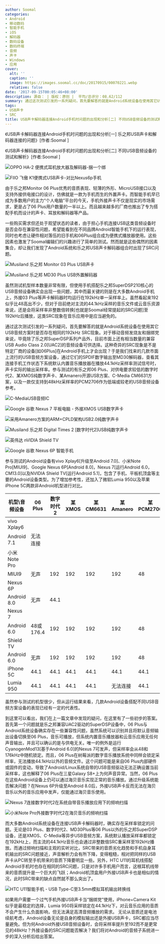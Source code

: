 ```yaml
---
author: Soomal
categories:
- Android
- 移动数码
- 智能手机
- iOS
- 解码器
- 数码设备
- 数码终端
- 音频
- 声卡
- Windows
- 应用
cover:
  alt: ''
  caption: ''
  image: https://images.soomal.cc/doc/20170915/00070221.webp
  relative: false
date: '2017-09-15T00:05:46+08:00'
description: 源自： | 版权：原创 |  平均/总评分：08.62/112
summary: 通过这次测试引发的一系列疑问，首先要解答的就是Android系统设备在使用其它USB音频方案时是否存在相同的192kHz SRC现象。毕竟对于移动音频发烧友来说，除了乐之邦SuperDSP系列产品外，这种奇异的SRC现象是不是特定厂商的个别设备在Android手机上才会出现？
tags:
- USB声卡
- SRC
title: USB声卡解码器连接Android手机时问题的出现和分析[二] 不同USB音频设备的测试和解析
---
```


《USB声卡解码器连接Android手机时问题的出现和分析[一] 乐之邦USB声卡和解码器连接的问题》[作者:Soomal ]

《USB声卡解码器连接Android手机时问题的出现和分析[二] 不同USB音频设备的测试和解析》[作者:Soomal ]



![OPPO HA-2 便携式耳机放大器及解码器-捆一个绑](https://images.soomal.cc/doc/20151125/00056546_01.webp)



![FIIO 飞傲 K1便携式USB声卡-对比Nexus6p手机](https://images.soomal.cc/doc/20160216/00058330_01.webp)



由于乐之邦Monitor 06 Plus优秀的音质表现、轻薄的外形、MicroUSB接口以及支持外接供电接口的设计，仿佛就是一款为手机而生的外置声卡。而智能手机早已成为多数用户的主力“个人电脑”平台的今天，手机外接声卡不仅是现实的市场需求，更是占了06 Plus用户数量的一半以上。而且越来越多的厂商也推出了专为搭配手机而设计的声卡、耳放和解码器等产品。



一些购买需求但还处于观望状态的读者，由于担心手机连接USB这类音频设备时是否会存在兼容性问题，希望能看到在不同品牌Android智能手机下的运行表现，同时也考虑让硬件相对落伍的旧手机和06Plus组合成为便携式播放器使用。这些因素也激发了Soomal编辑们的兴趣进行了简单的测试。然而就是这些偶然的因素集合，却让我们发现了Android系统和乐之邦USB声卡解码器组合时出现了SRC问题。



![Musiland 乐之邦 Monitor 03 Plus USB声卡](https://images.soomal.cc/doc/20170217/00066458_01.webp)



![Musiland 乐之邦 MD30 Plus USB外置解码器](https://images.soomal.cc/doc/20161228/00065478_01.webp)



虽然测试机型样本数量非常有限，但使用手机搭配乐之邦SuperDSP210核心的USB音频设备确实会出现一些问题，其中而最关键的则是在大多数Android手机上，外接03 Plus等声卡解码器时均运行在192kHz单一采样率上。虽然看起来192似乎比48高出不少，但对于目前绝对主流的44.1kHz采样的音乐文件或云音乐资源来说，还是会将采样率非整数倍转换[也就是Soomal经常提起的SRC问题]至192kHz后播放，这类SRC现象在音乐应用中是应当避免的。



通过这次测试引发的一系列疑问，首先要解答的就是Android系统设备在使用其它USB音频方案时是否存在相同的192kHz SRC现象。对于移动音频发烧友和捆绑党来说，毕竟除了乐之邦SuperDSP系列产品外，目前市面上还有相当数量的兼容USB Audio Class 2.0[UAC2]的音频设备可供选择。这种奇异的SRC现象是不是特定厂商的设备[如06Plus]在Android手机上才会出现？于是我们找来的几款市面上流行的USB音频方案设备，通过它们的SPDIF数字输出至MD30解码器，查看其连接手机工作状态下系统默认内置音乐播放器在播放44.1kHz采样率测试信号时，声卡实际的输出采样率。参与测试的有乐之邦06 Plus、对供电要求较低的数字时代2、某XMOS纯数字声卡、某Amanero开源USB方案、C-Media CM6631方案，以及一款仅支持到48kHz采样率的PCM2706作为低端或较老的USB音频设备参考。



![C-MediaUSB音频IC](https://images.soomal.cc/doc/20150418/00050985_01.webp)



![Google 谷歌 Nexus 7 平板电脑 - 外接XMOS USB数字声卡](https://images.soomal.cc/doc/20150202/00049053_01.webp)



![采用Amanero方案的ARM+CPLD架构USB2.0纯数字声卡](https://images.soomal.cc/doc/20161127/00064630_01.webp)



![Musiland 乐之邦 Digital Times 2 [数字时代2]USB纯数字声卡](https://images.soomal.cc/doc/20160223/00058498_01.webp)



![英伟达 nVIDIA Shield TV](https://images.soomal.cc/doc/20160128/00058260_01.webp)



![Google 谷歌 Nexus 6P 智能手机](https://images.soomal.cc/doc/20160105/00057681_01.webp)



参与测试的Android设备有vivo Xplay6[升级至Android 7.0]、小米Note Pro[MIUI9]、Google Nexus 6P[Android 8.0]，Nexus 7[运行Android 6.0，CM13.0]以及NVIDIA Shield TV[运行Android 5.1]，包含了手机、平板机顶盒等主要的Android设备类型。为了增加参考性，还加入了微软Lumia 950以及苹果iPhone 5C两款非Android机型进行对比。



| 机型\音频设备 | 06 Plus | 数字时代2 | 某XMOS | 某CM6631 | 某Amanero | 某PCM2706 |
| --- | --- | --- | --- | --- | --- | --- |
| vivo Xplay6
Android 7.1 | 无法连接 |
| 小米Note Pro
MIUI9 | 无声 | 192 | 192 | 192 | 192 | 48 |
| Nexus 6P
  Android 8.0 | 无声 | 44.1 |
| Nexus 7
Android 6.0 | 48或176.4 | 192 | 192 | 192 | 192 | 48 |
| Shield TV
Android 6.0 | 无声 | 192 | 192 | 192 | 192 | 48 |
| iPhone 5C | 44.1 | 44.1 | 44.1 | 44.1 | 44.1 | 44.1 |
| Lumia 950 | 44.1 | 44.1 | 44.1 | 44.1 | 无法连接 | 44.1 |



虽然参与测试的机型很少，但从运行结果来看，几款Android设备搭配不同USB音频方案设备的表现已经有一定的代表性。



到这里可以看出，我们在上一篇文章中发现的疑问，在这里有了一些初步的答案。首先第一个问题就是乐之邦兼容UAC2驱动的SuperDSP设备中，06 Plus与Android系统设备确实存在一些兼容性问题，虽然系统可以识别并且将默认音频输出设备切换至06 Plus，音乐可播放，但系统内置音乐播放器和云音乐应用无任何声音输出，并且可以确认的是与供电无关。唯一的例外是运行CyanogenMod13[基于Android 6.0]的Nexus 7可发声，但采样率会从48和176kHz中随机锁定。而且，06 Plus在树莓派的数字音乐播放系统中同样会锁定采样率，无法播放44.1kHz以外的音频文件。这个问题可能是来自06 Plus内部硬件或固件的变动，导致了Android/Linux系统自带的USB音频驱动无法正确设置当前采样率，这也解释了06 Plus在三星Galaxy S8+上为何声音异常。当然，06 Plus在这些Android设备上仍可以通过海贝音乐实现正常的音乐播放。通过升级系统能否解决问题？在Nexus 6P升级至Android 8.0后，外接USB声卡反而无法在海贝音乐以外的音乐应用中发声，仅能通过海贝音乐使用。



![Nexus 7连接数字时代2在系统自带音乐播放应用下的频响扫描](https://images.soomal.cc/doc/20170914/00070211_01.webp)



![小米Note Pro外接数字时代2在海贝音乐的频响扫描](https://images.soomal.cc/doc/20170914/00070212_01.webp)



而大多数Android系统设备在连接USB声卡解码器时，确实存在采样率锁定的问题。无论是03 Plus、数字时代2、MD30Plus等06 Plus以外的乐之邦SuperDSP设备，还是XMOS、C-Media等异步USB音频方案，系统默认播放采样率都锁定在192kHz上，而主流的44.1kHz音乐也会通过非整数倍SRC重采样至192kHz播放。而通过频响扫描和主观的实听对比，SRC带来的音质劣化趋势和手机自身耳机输出的SRC问题接近，声音解析力会有所下降，变得粗糙，相对把同样的USB声卡从PC转至手机带来的音质下降要明显一些。另外，HTC U11的耳机线搭配Android手机时也存在相同的SRC问题，只是对许多手机用户而言，这根耳机线带来的音质提升是一个巨大的飞跃；Android机顶盒用户外接USB声卡也是相似的情况，此时SRC带来的缺点自然就不那么突出了。



![HTC U11智能手机 - USB Type-C至3.5mm模拟耳机输出转换线](https://images.soomal.cc/doc/20170625/00068627.webp)



如果用户需要一个过气手机外接USB声卡当“捆绑党”使用，iPhone+Camera Kit似乎是最稳定的选择，Lumia 950将采样锁定在44.1kHz下，对云音乐应用的音质不会产生什么负面影响，但无法满足高清音频播放的需求。  无论从音质还是电池续航考虑，Android设备无论是自身的模拟输出还是外接USB声卡，SRC都应当尽量避免。但为何Android外接USB音频设备时，会将采样率提升至192而不是更常见的48kHz？外接设备的SRC问题能否解决？我们将对Android的音频子系统进一步的深入分析后给出答案。
